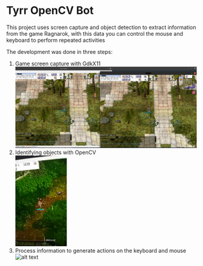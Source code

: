 # Tyrr OpenCV Bot
This project uses screen capture and object detection to extract information from the game Ragnarok, with this data you can control the mouse and keyboard to perform repeated activities<br/>

The development was done in three steps:<br/>
  1) Game screen capture with GdkX11<br/>
 ![alt text](https://github.com/matheuskjn/tyrr/blob/main/imagens/readme/print.png?raw=true) 
  2) Identifying objects with OpenCV<br/>
 ![alt text](https://github.com/matheuskjn/tyrr/blob/main/imagens/readme/detect.gif?raw=true) 
  3) Process information to generate actions on the keyboard and mouse<br/>
 ![alt text](https://github.com/matheuskjn/tyrr/blob/main/imagens/readme/bot.gif?raw=true)  
